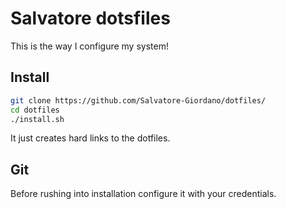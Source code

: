 # Salvatore dotsfiles
This is the way I configure my system!

## Install 
```bash
git clone https://github.com/Salvatore-Giordano/dotfiles/
cd dotfiles
./install.sh
```

It just creates hard links to the dotfiles.

## Git
Before rushing into installation configure it with your credentials.
